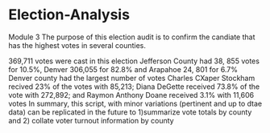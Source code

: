# Election-Analysis
Module 3
The purpose of this election audit is to confirm the candiate that has the highest votes in several counties. 

369,711 votes were cast in this election
Jefferson County had 38, 855 votes for 10.5%, Denver 306,055 for 82.8% and Arapahoe 24, 801 for 6.7%
Denver county had the largest number of votes
Charles CXaper Stockham recived 23% of the votes with 85,213; Diana DeGette received 73.8% of the vote with 272,892; and Raymon Anthony Doane received 3.1% with 11,606 votes
In summary, this script, with minor variations (pertinent and up to dtae data) can be replicated in the future to 1)summarize vote totals by county and 2) collate voter turnout information by county
